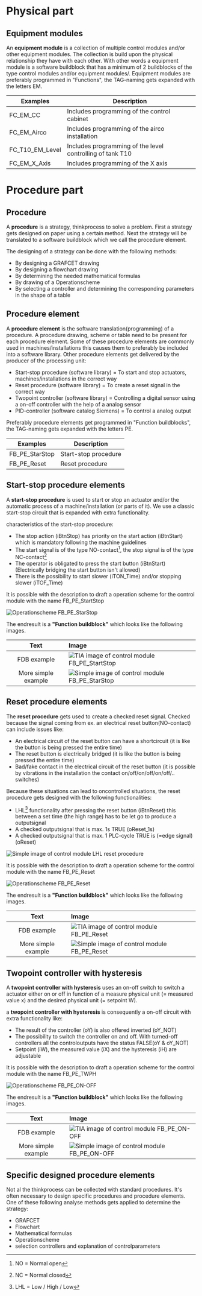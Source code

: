 # Physical part
## Equipment modules

An **equipment module** is a collection of multiple control modules and/or other equipment modules. The collection is build upon the physical relationship they have with each other.
With other words a equipment module is a software buildblock that has a minimum of 2 buildblocks of the type control modules and/or equipment modules/.
Equipment modules are preferably programmed in "Functions", the TAG-naming gets expanded with the letters EM.

| Examples | Description |
| --- | --- |
| FC_EM_CC | Includes programming of the control cabinet |
| FC_EM_Airco   | Includes programming of the airco installation  |
| FC_T10_EM_Level | Includes programming of the level controlling of tank T10 |
| FC_EM_X_Axis | Includes programming of the X axis |

# Procedure part
## Procedure

A **procedure** is a strategy, thinkprocess to solve a problem. First a strategy gets designed on paper using a certain method. Next the strategy will be translated to a software buildblock which we call the procedure element.

The designing of a strategy can be done with the following methods:
  - By designing a GRAFCET drawing
  - By designing a flowchart drawing
  - By determining the needed mathematical formulas
  - By drawing of a Operationscheme
  - By selecting a controller and determining the corresponding parameters in the shape of a table

## Procedure element

A **procedure element** is the software translation(programming) of a procedure. A procedure drawing, scheme or table need to be present for each procedure element. Some of these procedure elements are commonly used in machines/installations this causes them to preferably be included into a software library. Other procedure elements get delivered by the producer of the processing unit:
- Start-stop procedure (software library) = To start and stop actuators, machines/installations in the correct way
- Reset procedure (software library) = To create a reset signal in the correct way
- Twopoint controller (software library) = Controlling a digital sensor using a on-off controller with the help of a analog sensor
- PID-controller (software catalog Siemens) = To control a analog output

Preferably procedure elements get programmed in "Function buildblocks", the TAG-naming gets expanded with the letters PE.

| Examples | Description |
| --- | --- |
| FB_PE_StarStop | Start-stop procedure  |
| FB_PE_Reset | Reset procedure  |

## Start-stop procedure elements

A **start-stop procedure** is used to start or stop an actuator and/or the automatic process of a machine/installation (or parts of it). We use a classic start-stop circuit that is expanded with extra functionality.

characteristics of the start-stop procedure:
- The stop action (iBtnStop) has priority on the start action (iBtnStart) which is mandatory following the machine guidelines
- The start signal is of the type NO-contact[^1], the stop signal is of the type NC-contact[^2]
- The operator is obligated to press the start button (iBtnStart) (Electrically bridging the start button isn't allowed)
- There is the possibility to start slower (iTON_Time) and/or stopping slower (iTOF_Time)

[^1]: NO = Normal open
[^2]: NC = Normal closed

It is possible with the description to draft a operation scheme for the control module with the name FB_PE_StartStop

![Operationscheme FB_PE_StarStop ](../Ad06/Images/OperationschemeFB_PE_StartStop.jpg)

The endresult is a **"Function buildblock"** which looks like the following images.

| Text |Image |
| :---:      | :----            |
| FDB example  | ![TIA image of control module FB_PE_StartStop ](../Ad06/Images/TIA-FB_PE_StartStop.jpg)  |
| More simple example  | ![Simple image of control module FB_PE_StarStop ](../Ad06/Images/SimpleFB_PE_StartStop.jpg)  |

## Reset procedure elements

The **reset procedure** gets used to create a checked reset signal. Checked because the signal coming from ex. an electrical reset button(NO-contact) can include issues like:
- An electrical circuit of the reset button can have a shortcircuit (it is like the button is being pressed the entire time)
- The reset button is electrically bridged (it is like the button is being pressed the entire time)
- Bad/fake contact in the electrical circuit of the reset button (it is possible by vibrations in the installation the contact on/off/on/off/on/off/.. switches)

Because these situations can lead to oncontrolled situations, the reset procedure gets designed with the following functionalities:
- LHL[^3] functionality after pressing the reset button (iBtnReset) this between a set time (the high range) has to be let go to produce a outputsignal
- A checked outputsignal that is max. 1s TRUE (oReset_1s)
- A checked outputsignal that is max. 1 PLC-cycle TRUE is (=edge signal)(oReset)

![Simple image of control module LHL reset procedure ](../Ad06/Images/Operationdiagram_LHLreset.jpg)

[^3]: LHL = Low / High / Low

It is possible with the description to draft a operation scheme for the control module with the name FB_PE_Reset

![Operationscheme FB_PE_Reset ](../Ad06/Images/OperationschemeFB_PE_Reset.jpg)

The endresult is a **"Function buildblock"** which looks like the following images.

| Text |Image |
| :---:      | :----            |
| FDB example  | ![TIA image of control module FB_PE_Reset ](../Ad06/Images/TIA-FB_PE_Reset.jpg)  |
| More simple example  | ![Simple image of control module FB_PE_Reset ](../Ad06/Images/SimpleFB_PE_Reset.jpg)  |

## Twopoint controller with hysteresis

A **twopoint controller with hysteresis** uses an on-off switch to switch a actuator either on or off in function of a measure physical unit (= measured value x) and the desired physical unit (= setpoint W).

a **twopoint controller with hysteresis** is consequently a on-off circuit with extra functionality like:
- The result of the controller (oY) is also offered inverted (oY_NOT)
- The possibility to switch the controller on and off. With turned-off controllers all the controloutputs have the status FALSE(oY & oY_NOT)
- Setpoint (iW), the measured value (iX) and the hysteresis (iH) are adjustable

It is possible with the description to draft a operation scheme for the control module with the name FB_PE_TWPH

![Operationscheme FB_PE_ON-OFF ](../Ad06/Images/OperationschemeFB_PE_TWPH.jpg)

The endresult is a **"Function buildblock"** which looks like the following images.

| Text |Image |
| :---:      | :----            |
| FDB example  | ![TIA image of control module FB_PE_ON-OFF ](../Ad06/Images/TIA-FB_PE_On-Off.jpg)  |
| More simple example  | ![Simple image of control module FB_PE_ON-OFF ](../Ad06/Images/SimpleFB_PE_On-Off.jpg)  |

## Specific designed procedure elements

Not al the thinkprocess can be collected with standard procedures. It's often necessary to design specific procedures and procedure elements. One of these following analyse methods gets applied to determine the strategy:
- GRAFCET
- Flowchart
- Mathematical formulas
- Operationscheme
- selection controllers and explanation of controlparameters
